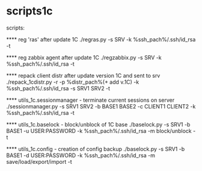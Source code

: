# scripts1c

scripts:

**** reg 'ras' after update 1C
./regras.py -s SRV -k %ssh_pach%/.ssh/id_rsa -t 

**** reg zabbix agent after update 1C 
./regzabbix.py -s SRV -k %ssh_pach%/.ssh/id_rsa -t 
   
**** repack client distr after update version 1C and sent to srv
./repack_1cdistr.py -r -p %distr_pach%(+ add v.1C) -k %ssh_pach%/.ssh/id_rsa -s SRV1 SRV2 -t 

**** utils_1c.sessionmanager - terminate current sessions on server
./sessionmanager.py -s SRV1 SRV2 -b BASE1 BASE2 -c CLIENT1 CLIENT2 -k %ssh_pach%/.ssh/id_rsa -t

**** utils_1c.baselock - block/unblock of 1C base 
./baselock.py -s SRV1 -b BASE1 -u USER:PASSWORD -k %ssh_pach%/.ssh/id_rsa -m block/unblock -t

**** utils_1c.config - creation of config backup 
./baselock.py -s SRV1 -b BASE1 -d USER:PASSWORD -k %ssh_pach%/.ssh/id_rsa -m save/load/export/import -t


